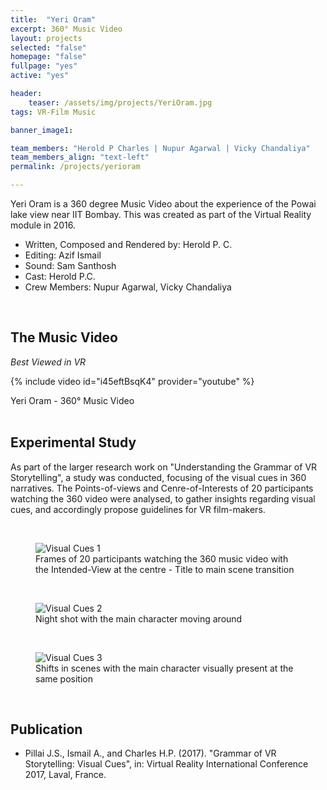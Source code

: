 ```yaml
---
title:  "Yeri Oram"
excerpt: 360° Music Video
layout: projects   
selected: "false"
homepage: "false"
fullpage: "yes"
active: "yes"

header:
    teaser: /assets/img/projects/YeriOram.jpg
tags: VR-Film Music

banner_image1:

team_members: "Herold P Charles | Nupur Agarwal | Vicky Chandaliya"
team_members_align: "text-left"
permalink: /projects/yerioram

---
```


Yeri Oram is a 360 degree Music Video about the experience of the Powai lake view near IIT Bombay. This was created as part of the Virtual Reality module in 2016.

- Written, Composed and Rendered by: Herold P. C.
- Editing: Azif Ismail
- Sound: Sam Santhosh
- Cast: Herold P.C.
- Crew Members: Nupur Agarwal, Vicky Chandaliya

<br>

## The Music Video
_Best Viewed in VR_

{% include video id="i45eftBsqK4" provider="youtube" %}
<figcaption>Yeri Oram - 360° Music Video</figcaption>

<br>

## Experimental Study
As part of the larger research work on "Understanding the Grammar of VR Storytelling", a study was conducted, focusing of the visual cues in 360 narratives. The Points-of-views and Cenre-of-Interests of 20 participants watching the 360 video were analysed, to gather insights regarding visual cues, and accordingly propose guidelines for VR film-makers. 

<br>

<figure class="align-center">
  <img src="/assets/img/projects/YeriOram/visual-cues1.gif" alt="Visual Cues 1">
  <figcaption>Frames of 20 participants watching the 360 music video with the Intended-View at the centre - Title to main scene transition</figcaption>
</figure> 

<br>

<figure class="align-center">
  <img src="/assets/img/projects/YeriOram/visual-cues2.gif" alt="Visual Cues 2">
  <figcaption>Night shot with the main character moving around</figcaption>
</figure> 

<br>

<figure class="align-center">
  <img src="/assets/img/projects/YeriOram/visual-cues3.gif" alt="Visual Cues 3">
  <figcaption>Shifts in scenes with the main character visually present at the same position</figcaption>
</figure> 

<br>

## Publication

- Pillai J.S., Ismail A., and Charles H.P. (2017). "Grammar of VR Storytelling: Visual Cues", in: Virtual Reality International Conference 2017, Laval, France. 


